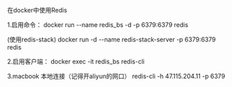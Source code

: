 在docker中使用Redis

1.启用命令：
docker run --name redis_bs -d -p 6379:6379 redis

(使用redis-stack)
docker run -d --name redis-stack-server -p 6379:6379 redis

2.启用客户端：
docker exec -it redis_bs redis-cli

3.macbook 本地连接（记得开aliyun的网口）
redis-cli -h 47.115.204.11 -p 6379



